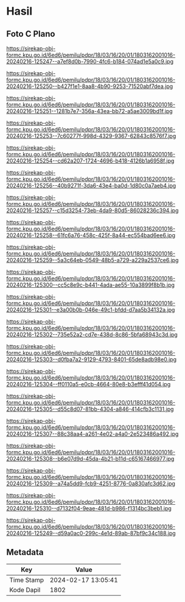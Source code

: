 # Hasil

## Foto C Plano

https://sirekap-obj-formc.kpu.go.id/6ed6/pemilu/pdpr/18/03/16/20/01/1803162001016-20240216-125247--a7ef8d0b-7990-4fc6-b184-074ad1e5a0c9.jpg

https://sirekap-obj-formc.kpu.go.id/6ed6/pemilu/pdpr/18/03/16/20/01/1803162001016-20240216-125250--b427f1e1-8aa8-4b90-9253-71520abf7dea.jpg

https://sirekap-obj-formc.kpu.go.id/6ed6/pemilu/pdpr/18/03/16/20/01/1803162001016-20240216-125251--1281b7e7-356a-43ea-bb72-a5ae3009bd1f.jpg

https://sirekap-obj-formc.kpu.go.id/6ed6/pemilu/pdpr/18/03/16/20/01/1803162001016-20240216-125253--7c60277f-998d-4329-9367-62843c8576f7.jpg

https://sirekap-obj-formc.kpu.go.id/6ed6/pemilu/pdpr/18/03/16/20/01/1803162001016-20240216-125254--cd62a207-1724-4696-b418-4126b1a6958f.jpg

https://sirekap-obj-formc.kpu.go.id/6ed6/pemilu/pdpr/18/03/16/20/01/1803162001016-20240216-125256--40b9271f-3da6-43e4-ba0d-1d80c0a7aeb4.jpg

https://sirekap-obj-formc.kpu.go.id/6ed6/pemilu/pdpr/18/03/16/20/01/1803162001016-20240216-125257--c15d3254-73eb-4da9-80d5-86028236c394.jpg

https://sirekap-obj-formc.kpu.go.id/6ed6/pemilu/pdpr/18/03/16/20/01/1803162001016-20240216-125258--61fc6a76-458c-425f-8a44-ec554bad6ee6.jpg

https://sirekap-obj-formc.kpu.go.id/6ed6/pemilu/pdpr/18/03/16/20/01/1803162001016-20240216-125259--5a3c64eb-0549-48b5-a729-a229a2537ce6.jpg

https://sirekap-obj-formc.kpu.go.id/6ed6/pemilu/pdpr/18/03/16/20/01/1803162001016-20240216-125300--cc5c8e9c-b441-4ada-ae55-10a3899f8b1b.jpg

https://sirekap-obj-formc.kpu.go.id/6ed6/pemilu/pdpr/18/03/16/20/01/1803162001016-20240216-125301--e3a00b0b-046e-49c1-bfdd-d7aa5b34132a.jpg

https://sirekap-obj-formc.kpu.go.id/6ed6/pemilu/pdpr/18/03/16/20/01/1803162001016-20240216-125302--735e52a2-cd7e-438d-8c86-5bfa68943c3d.jpg

https://sirekap-obj-formc.kpu.go.id/6ed6/pemilu/pdpr/18/03/16/20/01/1803162001016-20240216-125303--d0fba7a2-9129-4793-8401-65de8adb98e0.jpg

https://sirekap-obj-formc.kpu.go.id/6ed6/pemilu/pdpr/18/03/16/20/01/1803162001016-20240216-125304--ff0110a5-e0cb-4664-80e8-b3efff41d054.jpg

https://sirekap-obj-formc.kpu.go.id/6ed6/pemilu/pdpr/18/03/16/20/01/1803162001016-20240216-125305--d55c8d07-81bb-4304-a846-414cfb3c1131.jpg

https://sirekap-obj-formc.kpu.go.id/6ed6/pemilu/pdpr/18/03/16/20/01/1803162001016-20240216-125307--88c38aa4-a261-4e02-a4a0-2e523486a492.jpg

https://sirekap-obj-formc.kpu.go.id/6ed6/pemilu/pdpr/18/03/16/20/01/1803162001016-20240216-125308--b6e07d9d-45da-4b21-b11d-c65167466977.jpg

https://sirekap-obj-formc.kpu.go.id/6ed6/pemilu/pdpr/18/03/16/20/01/1803162001016-20240216-125309--a74a5dd9-fcb9-4251-8776-0a830afc3d62.jpg

https://sirekap-obj-formc.kpu.go.id/6ed6/pemilu/pdpr/18/03/16/20/01/1803162001016-20240216-125310--d7132f04-9eae-481d-b986-f1314bc3beb1.jpg

https://sirekap-obj-formc.kpu.go.id/6ed6/pemilu/pdpr/18/03/16/20/01/1803162001016-20240216-125249--d59a0ac0-299c-4e1d-89ab-87bf9c34c188.jpg


## Metadata

| Key        | Value               |
| ---------- | ------------------- |
| Time Stamp | 2024-02-17 13:05:41 |
| Kode Dapil | 1802                |



